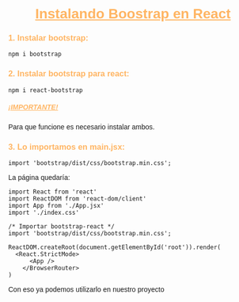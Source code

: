<body style= "font-family: Arial, Helvetica, sans-serif;">

<h1 style="text-align: center; color: #ffb563;"><ins>Instalando Boostrap en React</ins></h1>

<h3 style="color: #ffb563;">1. Instalar bootstrap:</h3>

```
npm i bootstrap
```

<h3 style="color: #ffb563;">2. Instalar bootstrap para react:</h3>

```
npm i react-bootstrap
```

<h5 style="color: #ffb563;"><ins>¡IMPORTANTE!</ins></h5>
Para que funcione es necesario instalar ambos.

<h3 style="color: #ffb563;">3. Lo importamos en main.jsx:</h3>

```
import 'bootstrap/dist/css/bootstrap.min.css';
```

La página quedaría:

```
import React from 'react'
import ReactDOM from 'react-dom/client'
import App from './App.jsx'
import './index.css'

/* Importar bootstrap-react */
import 'bootstrap/dist/css/bootstrap.min.css';

ReactDOM.createRoot(document.getElementById('root')).render(
  <React.StrictMode>
      <App />
    </BrowserRouter>
)
```

Con eso ya podemos utilizarlo en nuestro proyecto

</body>